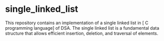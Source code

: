 # single_linked_list
This repository contains an implementation of a single linked list in [ C programming language] of DSA. The single linked list is a fundamental data structure that allows efficient insertion, deletion, and traversal of elements.
